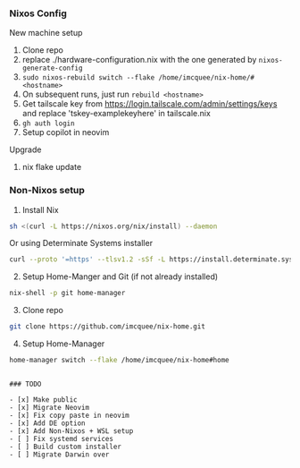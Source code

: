 ### Nixos Config

New machine setup

1. Clone repo
2. replace ./hardware-configuration.nix with the one generated by `nixos-generate-config`
3. ```sudo nixos-rebuild switch --flake /home/imcquee/nix-home/#<hostname>```
4. On subsequent runs, just run `rebuild <hostname>`
5. Get tailscale key from <https://login.tailscale.com/admin/settings/keys> and replace 'tskey-examplekeyhere' in tailscale.nix
6. ```gh auth login```
7. Setup copilot in neovim

Upgrade

1. nix flake update

### Non-Nixos setup

1. Install Nix

```bash
sh <(curl -L https://nixos.org/nix/install) --daemon
```

Or using Determinate Systems installer

```bash
curl --proto '=https' --tlsv1.2 -sSf -L https://install.determinate.systems/nix | sh -s -- install
```

2. Setup Home-Manger and Git (if not already installed)

```bash
nix-shell -p git home-manager
```

3. Clone repo

```bash
git clone https://github.com/imcquee/nix-home.git
```

4. Setup Home-Manager

```bash
home-manager switch --flake /home/imcquee/nix-home#home
```

```

### TODO

- [x] Make public
- [x] Migrate Neovim
- [x] Fix copy paste in neovim
- [x] Add DE option
- [x] Add Non-Nixos + WSL setup
- [ ] Fix systemd services
- [ ] Build custom installer
- [ ] Migrate Darwin over
